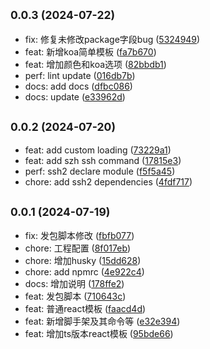 ## <small>0.0.3 (2024-07-22)</small>

* fix: 修复未修改package字段bug ([5324949](https://github.com/zhenghui-su/szh-cli/commit/5324949))
* feat: 新增koa简单模板 ([fa7b670](https://github.com/zhenghui-su/szh-cli/commit/fa7b670))
* feat: 增加颜色和koa选项 ([82bbdb1](https://github.com/zhenghui-su/szh-cli/commit/82bbdb1))
* perf: lint update ([016db7b](https://github.com/zhenghui-su/szh-cli/commit/016db7b))
* docs: add docs ([dfbc086](https://github.com/zhenghui-su/szh-cli/commit/dfbc086))
* docs: update ([e33962d](https://github.com/zhenghui-su/szh-cli/commit/e33962d))



## <small>0.0.2 (2024-07-20)</small>

* feat: add custom loading ([73229a1](https://github.com/zhenghui-su/szh-cli/commit/73229a1))
* feat: add szh ssh command ([17815e3](https://github.com/zhenghui-su/szh-cli/commit/17815e3))
* perf: ssh2 declare module ([f5f5a45](https://github.com/zhenghui-su/szh-cli/commit/f5f5a45))
* chore: add ssh2 dependencies ([4fdf717](https://github.com/zhenghui-su/szh-cli/commit/4fdf717))



## <small>0.0.1 (2024-07-19)</small>

* fix: 发包脚本修改 ([fbfb077](https://github.com/zhenghui-su/szh-cli/commit/fbfb077))
* chore: 工程配置 ([8f017eb](https://github.com/zhenghui-su/szh-cli/commit/8f017eb))
* chore: 增加husky ([15dd628](https://github.com/zhenghui-su/szh-cli/commit/15dd628))
* chore: add npmrc ([4e922c4](https://github.com/zhenghui-su/szh-cli/commit/4e922c4))
* docs: 增加说明 ([178ffe2](https://github.com/zhenghui-su/szh-cli/commit/178ffe2))
* feat: 发包脚本 ([710643c](https://github.com/zhenghui-su/szh-cli/commit/710643c))
* feat: 普通react模板 ([faacd4d](https://github.com/zhenghui-su/szh-cli/commit/faacd4d))
* feat: 新增脚手架及其命令等 ([e32e394](https://github.com/zhenghui-su/szh-cli/commit/e32e394))
* feat: 增加ts版本react模板 ([95bde66](https://github.com/zhenghui-su/szh-cli/commit/95bde66))



